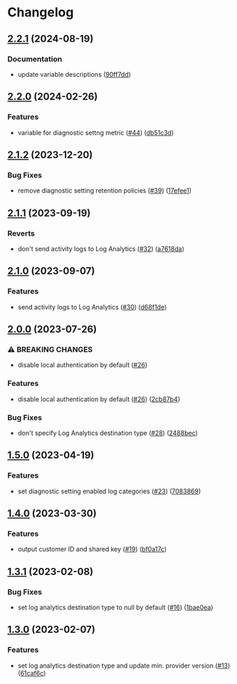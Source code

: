 # Changelog

## [2.2.1](https://github.com/equinor/terraform-azurerm-log-analytics/compare/v2.2.0...v2.2.1) (2024-08-19)


### Documentation

* update variable descriptions ([90ff7dd](https://github.com/equinor/terraform-azurerm-log-analytics/commit/90ff7ddfdc16e77421fb9ccb7225a6d0e63ecd12))

## [2.2.0](https://github.com/equinor/terraform-azurerm-log-analytics/compare/v2.1.2...v2.2.0) (2024-02-26)


### Features

* variable for diagnostic settng metric ([#44](https://github.com/equinor/terraform-azurerm-log-analytics/issues/44)) ([db51c3d](https://github.com/equinor/terraform-azurerm-log-analytics/commit/db51c3d8edd45f983d693143f1371f94e775dd86))

## [2.1.2](https://github.com/equinor/terraform-azurerm-log-analytics/compare/v2.1.1...v2.1.2) (2023-12-20)


### Bug Fixes

* remove diagnostic setting retention policies ([#39](https://github.com/equinor/terraform-azurerm-log-analytics/issues/39)) ([17efee1](https://github.com/equinor/terraform-azurerm-log-analytics/commit/17efee155843612c947b281862ca110895e2f9a8))

## [2.1.1](https://github.com/equinor/terraform-azurerm-log-analytics/compare/v2.1.0...v2.1.1) (2023-09-19)


### Reverts

* don't send activity logs to Log Analytics ([#32](https://github.com/equinor/terraform-azurerm-log-analytics/issues/32)) ([a7618da](https://github.com/equinor/terraform-azurerm-log-analytics/commit/a7618da267e59d53c7569177ace20a004bc255aa))

## [2.1.0](https://github.com/equinor/terraform-azurerm-log-analytics/compare/v2.0.0...v2.1.0) (2023-09-07)


### Features

* send activity logs to Log Analytics ([#30](https://github.com/equinor/terraform-azurerm-log-analytics/issues/30)) ([d68f1de](https://github.com/equinor/terraform-azurerm-log-analytics/commit/d68f1de8f10337bac77cfb762a3fe8342690a175))

## [2.0.0](https://github.com/equinor/terraform-azurerm-log-analytics/compare/v1.5.0...v2.0.0) (2023-07-26)


### ⚠ BREAKING CHANGES

* disable local authentication by default ([#26](https://github.com/equinor/terraform-azurerm-log-analytics/issues/26))

### Features

* disable local authentication by default ([#26](https://github.com/equinor/terraform-azurerm-log-analytics/issues/26)) ([2cb87b4](https://github.com/equinor/terraform-azurerm-log-analytics/commit/2cb87b49a04044ed3faefef487c9862e094ee382))


### Bug Fixes

* don't specify Log Analytics destination type ([#28](https://github.com/equinor/terraform-azurerm-log-analytics/issues/28)) ([2488bec](https://github.com/equinor/terraform-azurerm-log-analytics/commit/2488becb33e484e064fc23c4603c3d4484a86f46))

## [1.5.0](https://github.com/equinor/terraform-azurerm-log-analytics/compare/v1.4.0...v1.5.0) (2023-04-19)


### Features

* set diagnostic setting enabled log categories ([#23](https://github.com/equinor/terraform-azurerm-log-analytics/issues/23)) ([7083869](https://github.com/equinor/terraform-azurerm-log-analytics/commit/708386906c92200291191a5f7d63fec370776940))

## [1.4.0](https://github.com/equinor/terraform-azurerm-log-analytics/compare/v1.3.1...v1.4.0) (2023-03-30)


### Features

* output customer ID and shared key ([#19](https://github.com/equinor/terraform-azurerm-log-analytics/issues/19)) ([bf0a17c](https://github.com/equinor/terraform-azurerm-log-analytics/commit/bf0a17cf1593798382cf187640295d826e10a2fb))

## [1.3.1](https://github.com/equinor/terraform-azurerm-log-analytics/compare/v1.3.0...v1.3.1) (2023-02-08)


### Bug Fixes

* set log analytics destination type to null by default ([#16](https://github.com/equinor/terraform-azurerm-log-analytics/issues/16)) ([1bae0ea](https://github.com/equinor/terraform-azurerm-log-analytics/commit/1bae0eabbb9ea0cf7d7c580713c3d692d5cb7222))

## [1.3.0](https://github.com/equinor/terraform-azurerm-log-analytics/compare/v1.2.0...v1.3.0) (2023-02-07)


### Features

* set log analytics destination type and update min. provider version ([#13](https://github.com/equinor/terraform-azurerm-log-analytics/issues/13)) ([61caf6c](https://github.com/equinor/terraform-azurerm-log-analytics/commit/61caf6c605e8a0d8e1087908953d595b248fe786))
